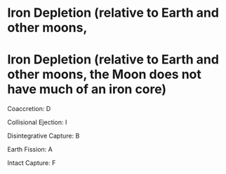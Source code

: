 # Iron Depletion (relative to Earth and other moons,

# Iron Depletion (relative to Earth and other moons, the Moon does not have much of an iron core)

Coaccretion: D

Collisional Ejection: I

Disintegrative Capture: B

Earth Fission: A

Intact Capture: F

